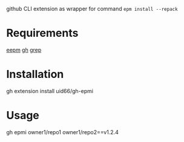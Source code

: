 github CLI extension as wrapper for command `epm install --repack`

# Requirements
[eepm](https://github.com/Etersoft/eepm)
[gh](https://cli.github.com)
[grep](https://www.gnu.org/software/grep)

# Installation
gh extension install uid66/gh-epmi

# Usage
gh epmi owner1/repo1 owner1/repo2==v1.2.4

